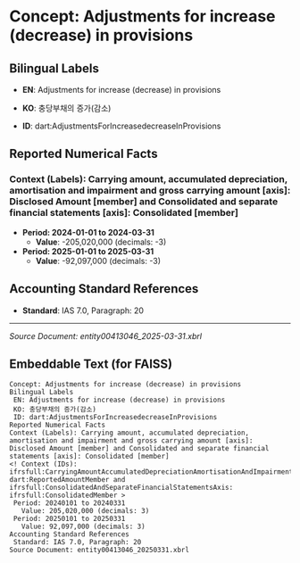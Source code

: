 # Concept: Adjustments for increase (decrease) in provisions

## Bilingual Labels
- **EN**: Adjustments for increase (decrease) in provisions
- **KO**: 충당부채의 증가(감소)

- **ID**: dart:AdjustmentsForIncreasedecreaseInProvisions

## Reported Numerical Facts

### **Context (Labels): Carrying amount, accumulated depreciation, amortisation and impairment and gross carrying amount [axis]: Disclosed Amount [member] and Consolidated and separate financial statements [axis]: Consolidated [member]**
<!-- Context (IDs): ifrs-full:CarryingAmountAccumulatedDepreciationAmortisationAndImpairmentAndGrossCarryingAmountAxis: dart:ReportedAmountMember and ifrs-full:ConsolidatedAndSeparateFinancialStatementsAxis: ifrs-full:ConsolidatedMember -->
- **Period: 2024-01-01 to 2024-03-31**
  - **Value**: -205,020,000 (decimals: -3)
- **Period: 2025-01-01 to 2025-03-31**
  - **Value**: -92,097,000 (decimals: -3)

## Accounting Standard References
- **Standard**: IAS 7.0, Paragraph: 20

---
*Source Document: entity00413046_2025-03-31.xbrl*
## Embeddable Text (for FAISS)
```text
Concept: Adjustments for increase (decrease) in provisions
Bilingual Labels
 EN: Adjustments for increase (decrease) in provisions
 KO: 충당부채의 증가(감소)
 ID: dart:AdjustmentsForIncreasedecreaseInProvisions
Reported Numerical Facts
Context (Labels): Carrying amount, accumulated depreciation, amortisation and impairment and gross carrying amount [axis]: Disclosed Amount [member] and Consolidated and separate financial statements [axis]: Consolidated [member]
<! Context (IDs): ifrsfull:CarryingAmountAccumulatedDepreciationAmortisationAndImpairmentAndGrossCarryingAmountAxis: dart:ReportedAmountMember and ifrsfull:ConsolidatedAndSeparateFinancialStatementsAxis: ifrsfull:ConsolidatedMember >
 Period: 20240101 to 20240331
   Value: 205,020,000 (decimals: 3)
 Period: 20250101 to 20250331
   Value: 92,097,000 (decimals: 3)
Accounting Standard References
 Standard: IAS 7.0, Paragraph: 20
Source Document: entity00413046_20250331.xbrl
```